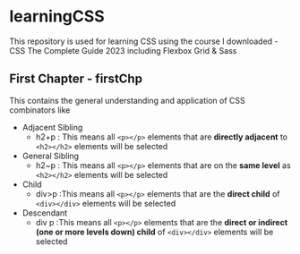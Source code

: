 # learningCSS

This repository is used for learning CSS using the course I downloaded - CSS The Complete Guide 2023 including Flexbox Grid &amp; Sass

## First Chapter - firstChp

This contains the general understanding and application of CSS combinators like

- Adjacent Sibling
  - h2+p : This means all `<p></p>` elements that are **directly adjacent** to `<h2></h2>` elements will be selected
- General Sibling
  - h2~p : This means all `<p></p>` elements that are on the **same level** as `<h2></h2>` elements will be selected
- Child
  - div>p :This means all `<p></p>` elements that are the **direct child** of `<div></div>` elements will be selected
- Descendant
  - div p :This means all `<p></p>` elements that are the **direct or indirect (one or more levels down) child** of `<div></div>` elements will be selected
